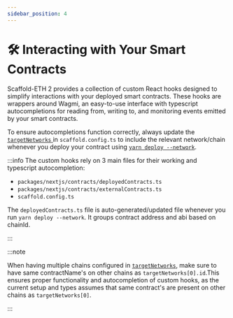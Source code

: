 ```yaml
---
sidebar_position: 4
---
```


# 🛠 Interacting with Your Smart Contracts

Scaffold-ETH 2 provides a collection of custom React hooks designed to simplify interactions with your deployed smart contracts. These hooks are wrappers around Wagmi, an easy-to-use interface with typescript autocompletions for reading from, writing to, and monitoring events emitted by your smart contracts.

To ensure autocompletions function correctly, always update the [`targetNetworks` ](/deploying/deploy-nextjs-app#--targetnetworks) in `scaffold.config.ts` to include the relevant network/chain whenever you deploy your contract using [`yarn deploy --network`](/deploying/deploy-smart-contracts#3-deploy-your-smart-contracts).

:::info
The custom hooks rely on 3 main files for their working and typescript autocompletion:

- `packages/nextjs/contracts/deployedContracts.ts`
- `packages/nextjs/contracts/externalContracts.ts`
- `scaffold.config.ts`

The `deployedContracts.ts` file is auto-generated/updated file whenever you run `yarn deploy --network`. It groups contract address and abi based on chainId.

:::

:::note

When having multiple chains configured in [`targetNetworks`](/deploying/deploy-nextjs-app#--targetnetworks), make sure to have same contractName's on other chains as `targetNetworks[0].id`.This ensures proper functionality and autocompletion of custom hooks, as the current setup and types assumes that same contract's are present on other chains as `targetNetworks[0]`.

:::
